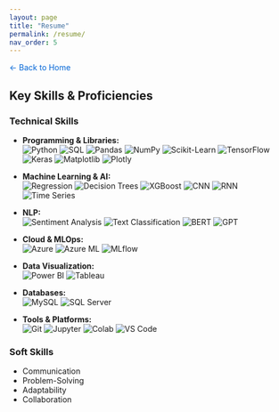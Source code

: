 ```yaml
---
layout: page
title: "Resume"
permalink: /resume/
nav_order: 5
---
```


<a href="/" style="text-decoration: none; color: #0366d6;">← Back to Home</a>



## Key Skills & Proficiencies

### Technical Skills
- **Programming & Libraries:**  
  ![Python](https://img.shields.io/badge/Python-3670A0?style=flat&logo=python) ![SQL](https://img.shields.io/badge/SQL-4479A1?style=flat&logo=mysql) ![Pandas](https://img.shields.io/badge/Pandas-150458?style=flat) ![NumPy](https://img.shields.io/badge/NumPy-013243?style=flat) ![Scikit-Learn](https://img.shields.io/badge/Scikit--learn-F7931E?style=flat) ![TensorFlow](https://img.shields.io/badge/TensorFlow-FF6F00?style=flat) ![Keras](https://img.shields.io/badge/Keras-D00000?style=flat) ![Matplotlib](https://img.shields.io/badge/Matplotlib-11557C?style=flat) ![Plotly](https://img.shields.io/badge/Plotly-3F4F75?style=flat)

- **Machine Learning & AI:**  
  ![Regression](https://img.shields.io/badge/Regression-007ACC?style=flat) ![Decision Trees](https://img.shields.io/badge/DecisionTrees-FF8C00?style=flat) ![XGBoost](https://img.shields.io/badge/XGBoost-FF6F61?style=flat) ![CNN](https://img.shields.io/badge/CNN-4B0082?style=flat) ![RNN](https://img.shields.io/badge/RNN-8A2BE2?style=flat) ![Time Series](https://img.shields.io/badge/TimeSeries-20B2AA?style=flat)

- **NLP:**  
  ![Sentiment Analysis](https://img.shields.io/badge/SentimentAnalysis-FF4500?style=flat) ![Text Classification](https://img.shields.io/badge/TextClassification-32CD32?style=flat) ![BERT](https://img.shields.io/badge/BERT-F4C430?style=flat) ![GPT](https://img.shields.io/badge/GPT-FF6347?style=flat)

- **Cloud & MLOps:**  
  ![Azure](https://img.shields.io/badge/Azure-0078D4?style=flat) ![Azure ML](https://img.shields.io/badge/AzureML-00BFFF?style=flat) ![MLflow](https://img.shields.io/badge/MLflow-8A2BE2?style=flat)

- **Data Visualization:**  
  ![Power BI](https://img.shields.io/badge/PowerBI-F2C811?style=flat) ![Tableau](https://img.shields.io/badge/Tableau-E97627?style=flat)

- **Databases:**  
  ![MySQL](https://img.shields.io/badge/MySQL-4479A1?style=flat) ![SQL Server](https://img.shields.io/badge/SQLServer-CC2927?style=flat)

- **Tools & Platforms:**  
  ![Git](https://img.shields.io/badge/Git-F05032?style=flat) ![Jupyter](https://img.shields.io/badge/Jupyter-F37626?style=flat) ![Colab](https://img.shields.io/badge/Colab-4285F4?style=flat) ![VS Code](https://img.shields.io/badge/VSCode-007ACC?style=flat)

### Soft Skills
- Communication  
- Problem-Solving  
- Adaptability  
- Collaboration



